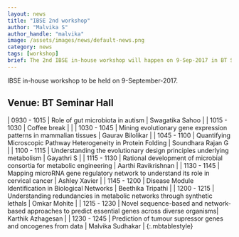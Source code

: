 ```yaml
---
layout: news
title: "IBSE 2nd workshop"
author: "Malvika S"
author_handle: "malvika"
image: /assets/images/news/default-news.png
category: news
tags: [workshop]
brief: The 2nd IBSE in-house workshop will happen on 9-Sep-2017 in BT Seminar Hall. <a href="/news/IBSE-workshop-02">Schedule</a>
---
```

IBSE in-house workshop to be held on 9-September-2017.

<h2><span class =" label label-default">Venue: BT Seminar Hall</span></h2>

| 0930&nbsp;-&nbsp;1015 | Role of gut microbiota in autism | Swagatika Sahoo |
| 1015 - 1030 | Coffee break |  |
| 1030 - 1045 | Mining evolutionary gene expression patterns in mammalian tissues | Gaurav Bilolikar   |
| 1045 - 1100 | Quantifying Microscopic Pathway Heterogeneity in Protein Folding  | Soundhara Rajan G  |
| 1100 - 1115 | Understanding the evolutionary design principles underlying metabolism | Gayathri S |
| 1115 - 1130 | Rational development of microbial consortia for metabolic engineering | Aarthi Ravikrishnan |
| 1130 - 1145 | Mapping microRNA gene regulatory network to understand its role in cervical cancer | Ashley Xavier |
| 1145 - 1200 | Disease Module Identification in Biological Networks | Beethika Tripathi |
| 1200 - 1215 | Understanding redundancies in metabolic networks through synthetic lethals | Omkar Mohite |
| 1215 - 1230 | Novel sequence-based and network-based approaches to predict essential genes across diverse organisms| Karthik Azhagesan |
| 1230 - 1245 | Prediction of tumour supressor genes and oncogenes from data | Malvika Sudhakar |
{:.mbtablestyle}